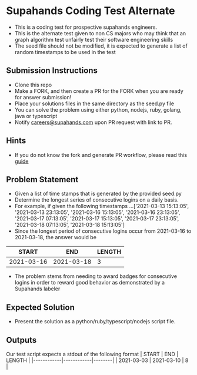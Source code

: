# Supahands Coding Test Alternate
* This is a coding test for prospective supahands engineers. 
* This is the alternate test given to non CS majors who may think that an graph algorithm test unfairly test their software engineering skills
* The seed file should not be modified, it is expected to generate a list of random timestamps to be used in the test

## Submission Instructions
* Clone this repo
* Make a FORK, and then create a PR for the FORK when you are ready for answer submission!
* Place your solutions files in the same directory as the seed.py file
* You can solve the problem using either python, nodejs, ruby, golang, java or typescript
* Notify [careers@supahands.com](mailto:careers@supahands.com) upon PR request with link to PR.

## Hints
* If you do not know the fork and generate PR workflow, please read this [guide](https://gist.github.com/Chaser324/ce0505fbed06b947d962)

## Problem Statement
* Given a list of time stamps that is generated by the provided seed.py
* Determine the longest series of consecutive logins on a daily basis.
 * For example, if given the following timestamps ...['2021-03-13 15:13:05', '2021-03-13 23:13:05', '2021-03-16 15:13:05', '2021-03-16 23:13:05', '2021-03-17 07:13:05', '2021-03-17 15:13:05', '2021-03-17 23:13:05', '2021-03-18 07:13:05', '2021-03-18 15:13:05']
 * Since the longest period of consecutive logins occur from 2021-03-16 to 2021-03-18, the answer would be

| START      | END        | LENGTH |
|------------|------------|--------|
| 2021-03-16 | 2021-03-18 |      3 |

* The problem stems from needing to award badges for consecutive logins in order to reward good behavior as demonstrated by a Supahands labeler

## Expected Solution
* Present the solution as a python/ruby/typescript/nodejs script file.

## Outputs
Our test script expects a stdout of the following format
| START      | END        | LENGTH |
|------------|------------|--------|
| 2021-03-03 | 2021-03-10 |      8 |
